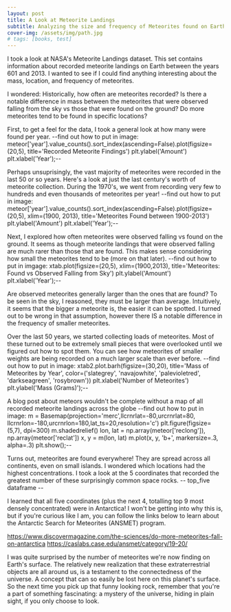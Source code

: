 ```yaml
---
layout: post
title: A Look at Meteorite Landings
subtitle: Analyzing the size and frequency of Meteorites found on Earth
cover-img: /assets/img/path.jpg
# tags: [books, test]
---
```


I took a look at NASA's Meteorite Landings dataset. This set contains information about recorded meteorite landings on Earth between the years 601 and 2013. I wanted to see if I could find anything interesting about the mass, location, and frequency of meteorites.

I wondered:
Historically, how often are meteorites recorded?
Is there a notable difference in mass between the meteorites that were observed falling from the sky vs those that were found on the ground?
Do more meteorites tend to be found in specific locations?

First, to get a feel for the data, I took a general look at how many were found per year.
--find out how to put in image: meteor['year'].value_counts().sort_index(ascending=False).plot(figsize=(20,5), title='Recorded Meteorite Findings')
plt.ylabel('Amount')
plt.xlabel('Year');--

Perhaps unsuprisingly, the vast majority of meteorites were recorded in the last 50 or so years. Here's a look at just the last century's worth of meteorite collection. During the 1970's, we went from recording very few to hundreds and even thousands of meteorites per year!
--find out how to put in image: meteor['year'].value_counts().sort_index(ascending=False).plot(figsize=(20,5), xlim=(1900, 2013), title='Meteorites Found between 1900-2013')
plt.ylabel('Amount')
plt.xlabel('Year');--

Next, I explored how often meteorites were observed falling vs found on the ground. It seems as though meteorite landings that were observed falling are much rarer than those that are found. This makes sense considering how small the meteorites tend to be (more on that later).
--find out how to put in imgage: xtab.plot(figsize=(20,5), xlim=(1900,2013), title='Meteorites: Found vs Observed Falling from Sky')
plt.ylabel('Amount')
plt.xlabel('Year');--

Are observed meteorites generally larger than the ones that are found? To be seen in the sky, I reasoned, they must be larger than average. Intuitively, it seems that the bigger a meteorite is, the easier it can be spotted. I turned out to be wrong in that assumption, however there IS a notable difference in the frequency of smaller meteorites.

Over the last 50 years, we started collecting loads of meteorites. Most of these turned out to be extremely small pieces that were overlooked until we figured out how to spot them. You can see how meteorites of smaller weights are being recorded on a much larger scale than ever before.
--find out how to put in image: xtab2.plot.barh(figsize=(30,20), title='Mass of Meteorites by Year', color=('slategrey', 'navajowhite', 'palevioletred', 'darkseagreen', 'rosybrown'))
plt.xlabel('Number of Meteorites')
plt.ylabel('Mass (Grams)');--

A blog post about meteors wouldn't be complete without a map of all recorded meteorite landings across the globe
--find out how to put in image: m = Basemap(projection='merc',llcrnrlat=-80,urcrnrlat=80,\
            llcrnrlon=-180,urcrnrlon=180,lat_ts=20,resolution='c')
plt.figure(figsize=(5,7), dpi=300)
m.shadedrelief()
lon, lat = np.array(meteor['reclong']), np.array(meteor['reclat'])
x, y = m(lon, lat)
m.plot(x, y, 'b+', markersize=.3, alpha=.3)
plt.show();--

Turns out, meteorites are found everywhere! They are spread across all continents, even on small islands. I wondered which locations had the highest concentrations. I took a look at the 5 coordinates that recorded the greatest number of these surprisingly common space rocks.
-- top_five dataframe --

I learned that all five coordinates (plus the next 4, totalling top 9 most densely concentrated) were in Antarctica! I won't be getting into why this is, but if you're curious like I am, you can follow the links below to learn about the Antarctic Search for Meteorites (ANSMET) program. 

https://www.discovermagazine.com/the-sciences/do-more-meteorites-fall-on-antarctica
https://caslabs.case.edu/ansmet/category/19-20/

I was quite surprised by the number of meteorites we're now finding on Earth's surface. The relatively new realization that these extraterrestrial objects are all around us, is a testament to the connectedness of the universe. A concept that can so easily be lost here on this planet's surface. So the next time you pick up that funny looking rock, remember that you're a part of something fascinating: a mystery of the universe, hiding in plain sight, if you only choose to look.




